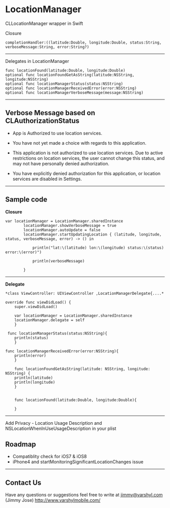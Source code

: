 LocationManager
=====================

CLLocationManager wrapper in Swift

Closure

    completionHandler:((latitude:Double, longitude:Double, status:String, verboseMessage:String, error:String?)


----------


Delegates in LocationManager

	func locationFound(latitude:Double, longitude:Double)
    optional func locationFoundGetAsString(latitude:NSString, longitude:NSString)
    optional func locationManagerStatus(status:NSString)
    optional func locationManagerReceivedError(error:NSString)
    optional func locationManagerVerboseMessage(message:NSString)
    
 


----------

Verbose Message based on CLAuthorizationStatus
---------------

 - App is Authorized to use location services.
 
 - You have not yet made a choice with regards to this application.
 
 - This application is not authorized to use location services. Due to
   active restrictions on location services, the user cannot change this
   status, and may not have personally denied authorization.

 - You have explicitly denied authorization for this application, or
   location services are disabled in Settings.

----------


Sample code
-----------

**Closure**

    var locationManager = LocationManager.sharedInstance
            locationManager.showVerboseMessage = true
            locationManager.autoUpdate = false
            locationManager.startUpdatingLocation { (latitude, longitude, status, verboseMessage, error) -> () in
                
                println("lat:\(latitude) lon:\(longitude) status:\(status) error:\(error)")
                
                println(verboseMessage)
                
            }

----------

**Delegate**



    *class ViewController: UIViewController ,LocationManagerDelegate{....*
    
    override func viewDidLoad() {
        super.viewDidLoad()

        var locationManager = LocationManager.sharedInstance
        locationManager.delegate = self
        }
    
     func locationManagerStatus(status:NSString){
        println(status)
        }
        
    func locationManagerReceivedError(error:NSString){
        println(error)
        }
        
        func locationFoundGetAsString(latitude: NSString, longitude: NSString) {
        println(latitude)
        println(longitude)
        }
        
        
        func locationFound(latitude:Double, longitude:Double){
            
        }

----------


Add Privacy - Location Usage Description  and NSLocationWhenInUseUsageDescription in your plist


Roadmap
---------------

 - Compatiblity check for iOS7 & iOS8  
 - iPhone4 and startMonitoringSignificantLocationChanges issue

----------
Contact Us
---------------

Have any questions or suggestions feel free to write at jimmy@varshyl.com (Jimmy Jose)
http://www.varshylmobile.com/

